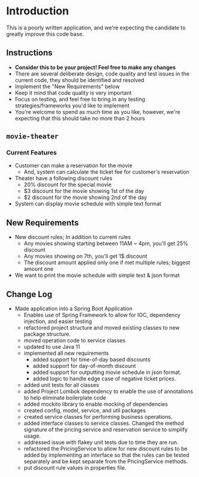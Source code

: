 # Introduction

This is a poorly written application, and we're expecting the candidate to greatly improve this code base.

## Instructions
* **Consider this to be your project! Feel free to make any changes**
* There are several deliberate design, code quality and test issues in the current code, they should be identified and resolved
* Implement the "New Requirements" below
* Keep it mind that code quality is very important
* Focus on testing, and feel free to bring in any testing strategies/frameworks you'd like to implement
* You're welcome to spend as much time as you like, however, we're expecting that this should take no more than 2 hours

## `movie-theater`

### Current Features
* Customer can make a reservation for the movie
  * And, system can calculate the ticket fee for customer's reservation
* Theater have a following discount rules
  * 20% discount for the special movie
  * $3 discount for the movie showing 1st of the day
  * $2 discount for the movie showing 2nd of the day
* System can display movie schedule with simple text format

## New Requirements
* New discount rules; In addition to current rules
  * Any movies showing starting between 11AM ~ 4pm, you'll get 25% discount
  * Any movies showing on 7th, you'll get 1$ discount
  * The discount amount applied only one if met multiple rules; biggest amount one
* We want to print the movie schedule with simple text & json format

## Change Log
* Made application into a Spring Boot Application
  * Enables use of Spring Framework to allow for IOC, dependency injection,
  and easier testing
  * refactored project structure and moved existing classes to new package structure.
  * moved operation code to service classes
  * updated to use Java 11
  * implemented all new requirements
      * added support for time-of-day based discounts
      * added support for day-of-month discount
      * added support for outputting movie schedule in json format.
      * added logic to handle edge case of negative ticket prices.
  * added unit tests for all classes
  * added Project Lombok dependency to enable the use of annotations to help 
  eliminate boilerplate code
  * added mockito library to enable mocking of dependencies
  * created config, model, service, and util packages
  * created service classes for performing business operations.
  * added interface classes to service classes. Changed the method signature of the pricing service and reservation service to simplify usage.
  * addressed issue with flakey unit tests due to time they are run.
  * refactored the PricingService to allow for new discount rules to be added by implementing an interface so that the rules can be
  tested separately and be kept separate from the PricingService methods.
  * put discount rule values in properties file.

